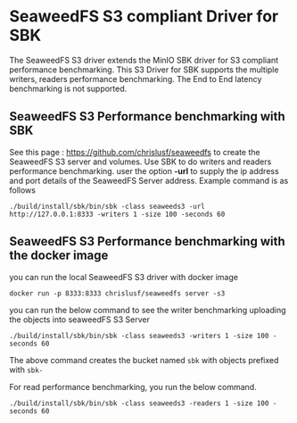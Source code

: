 <!--
Copyright (c) KMG. All Rights Reserved.

Licensed under the Apache License, Version 2.0 (the "License");
you may not use this file except in compliance with the License.
You may obtain a copy of the License at

    http://www.apache.org/licenses/LICENSE-2.0
-->
# SeaweedFS S3 compliant Driver for SBK
The SeaweedFS S3 driver extends the MinIO SBK driver for S3 compliant performance benchmarking.
This S3 Driver for SBK supports the multiple writers, readers performance benchmarking.
The End to End latency benchmarking is not supported.

## SeaweedFS S3 Performance benchmarking with SBK
See this page : https://github.com/chrislusf/seaweedfs to create the SeaweedFS S3 server and volumes.
Use SBK to do writers and readers performance benchmarking. user the option **-url**  to supply the ip address and 
port details of the SeaweedFS Server address. Example command is as follows

```
./build/install/sbk/bin/sbk -class seaweeds3 -url http://127.0.0.1:8333 -writers 1 -size 100 -seconds 60
```

## SeaweedFS S3 Performance benchmarking with the docker image

you can run the local SeaweedFS S3 driver with docker image
```
docker run -p 8333:8333 chrislusf/seaweedfs server -s3
```
you can run the below command to see the writer benchmarking uploading the objects into seaweedFS S3 Server
```
./build/install/sbk/bin/sbk -class seaweeds3 -writers 1 -size 100 -seconds 60
```
The above command creates the bucket named `sbk` with objects prefixed with `sbk-`

For read performance benchmarking, you run the below command.
```
./build/install/sbk/bin/sbk -class seaweeds3 -readers 1 -size 100 -seconds 60
```
